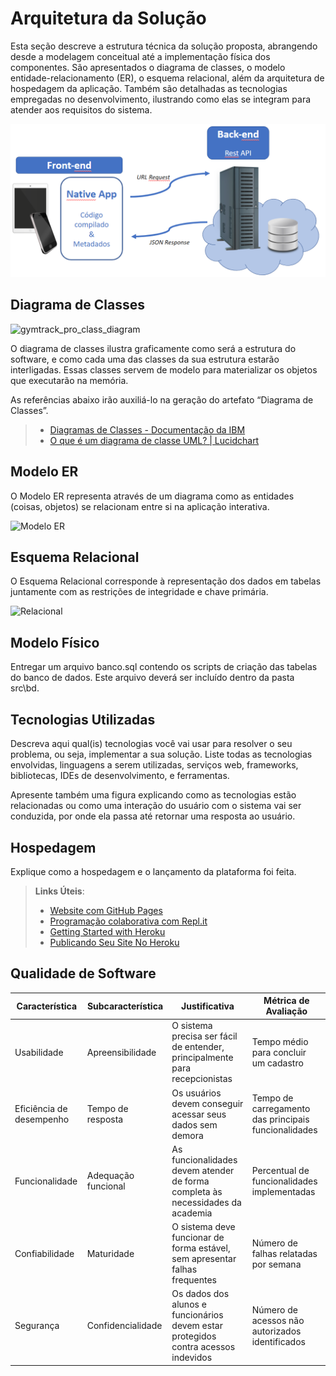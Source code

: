 # Arquitetura da Solução


Esta seção descreve a estrutura técnica da solução proposta, abrangendo desde a modelagem conceitual até a implementação física dos componentes. São apresentados o diagrama de classes, o modelo entidade-relacionamento (ER), o esquema relacional, além da arquitetura de hospedagem da aplicação. Também são detalhadas as tecnologias empregadas no desenvolvimento, ilustrando como elas se integram para atender aos requisitos do sistema.


![Arquitetura da Solução](img/02-mob-arch.png)

## Diagrama de Classes
![gymtrack_pro_class_diagram](https://github.com/user-attachments/assets/9cd63745-c8f0-43ec-aede-8937adefe974)

O diagrama de classes ilustra graficamente como será a estrutura do software, e como cada uma das classes da sua estrutura estarão interligadas. Essas classes servem de modelo para materializar os objetos que executarão na memória.

As referências abaixo irão auxiliá-lo na geração do artefato “Diagrama de Classes”.

> - [Diagramas de Classes - Documentação da IBM](https://www.ibm.com/docs/pt-br/rational-soft-arch/9.6.1?topic=diagrams-class)
> - [O que é um diagrama de classe UML? | Lucidchart](https://www.lucidchart.com/pages/pt/o-que-e-diagrama-de-classe-uml)

## Modelo ER

O Modelo ER representa através de um diagrama como as entidades (coisas, objetos) se relacionam entre si na aplicação interativa.

![Modelo ER](https://github.com/user-attachments/assets/0ca3f55f-ec52-4035-b805-43c795931049)


## Esquema Relacional

O Esquema Relacional corresponde à representação dos dados em tabelas juntamente com as restrições de integridade e chave primária.
 
![Relacional](https://github.com/user-attachments/assets/2c0afe69-30a0-4806-a831-326a7b2b5c0d)


## Modelo Físico

Entregar um arquivo banco.sql contendo os scripts de criação das tabelas do banco de dados. Este arquivo deverá ser incluído dentro da pasta src\bd.

## Tecnologias Utilizadas

Descreva aqui qual(is) tecnologias você vai usar para resolver o seu problema, ou seja, implementar a sua solução. Liste todas as tecnologias envolvidas, linguagens a serem utilizadas, serviços web, frameworks, bibliotecas, IDEs de desenvolvimento, e ferramentas.

Apresente também uma figura explicando como as tecnologias estão relacionadas ou como uma interação do usuário com o sistema vai ser conduzida, por onde ela passa até retornar uma resposta ao usuário.

## Hospedagem

Explique como a hospedagem e o lançamento da plataforma foi feita.

> **Links Úteis**:
>
> - [Website com GitHub Pages](https://pages.github.com/)
> - [Programação colaborativa com Repl.it](https://repl.it/)
> - [Getting Started with Heroku](https://devcenter.heroku.com/start)
> - [Publicando Seu Site No Heroku](http://pythonclub.com.br/publicando-seu-hello-world-no-heroku.html)

## Qualidade de Software

| Característica        | Subcaracterística   | Justificativa                                                                 | Métrica de Avaliação                                  |
|------------------------|----------------------|-------------------------------------------------------------------------------|--------------------------------------------------------|
| Usabilidade            | Apreensibilidade     | O sistema precisa ser fácil de entender, principalmente para recepcionistas  | Tempo médio para concluir um cadastro                 |
| Eficiência de desempenho | Tempo de resposta  | Os usuários devem conseguir acessar seus dados sem demora                    | Tempo de carregamento das principais funcionalidades   |
| Funcionalidade         | Adequação funcional  | As funcionalidades devem atender de forma completa às necessidades da academia | Percentual de funcionalidades implementadas           |
| Confiabilidade         | Maturidade           | O sistema deve funcionar de forma estável, sem apresentar falhas frequentes  | Número de falhas relatadas por semana                 |
| Segurança              | Confidencialidade    | Os dados dos alunos e funcionários devem estar protegidos contra acessos indevidos | Número de acessos não autorizados identificados    |
